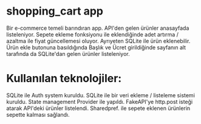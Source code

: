 # shopping_cart app

Bir e-commerce temeli barındıran app. API'den gelen ürünler anasayfada listeleniyor. Sepete ekleme fonksiyonu ile eklendiğinde adet artırma / azaltma ile fiyat güncellemesi oluyor. Ayrıyeten SQLite ile ürün eklenebilir. Ürün ekle butonuna basıldığında Başlık ve Ücret girildiğinde sayfanın alt tarafında da SQLite'dan gelen ürünler listeleniyor. 

# Kullanılan teknolojiler: 
SQLite ile Auth system kuruldu.
SQLite ile bir veri ekleme / listeleme sistemi kuruldu. 
State management Provider ile yapıldı. 
FakeAPI'ye http.post isteği atarak API'deki ürünler listelendi. 
Sharedpref. ile sepete eklenen ürünlerin sepette kalması sağlandı. 
